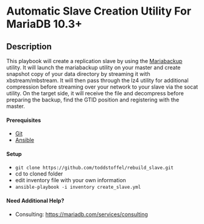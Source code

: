 # Automatic Slave Creation Utility For MariaDB 10.3+

## Description
This playbook will create a replication slave by using the [Mariabackup](https://mariadb.com/kb/en/library/mariabackup-overview/) utility.  It will launch the mariabackup utility on your master and create snapshot copy of your data directory by streaming it with xbstream/mbstream.  It will then pass through the lz4 utility for additional compression before streaming over your network to your slave via the socat utility.  On the target side, it will receive the file and decompress before preparing the backup, find the GTID position and registering with the master.

#### Prerequisites

* [Git](https://git-scm.com/download/)
* [Ansible](http://docs.ansible.com/ansible/latest/intro_installation.html)

#### Setup

* `git clone https://github.com/toddstoffel/rebuild_slave.git`
* cd to cloned folder
* edit inventory file with your own information
* `ansible-playbook -i inventory create_slave.yml`

#### Need Additional Help?

* Consulting: https://mariadb.com/services/consulting
